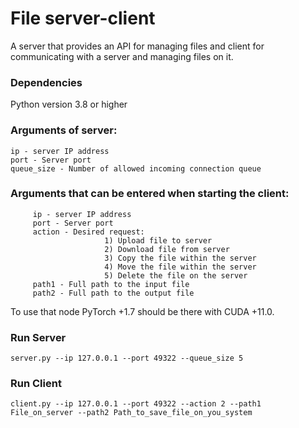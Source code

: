 # File server-client
A server that provides an API for managing files and client for communicating with a server and managing files on it.

### Dependencies 
Python version 3.8 or higher

### Arguments of server:
    ip - server IP address
    port - Server port
    queue_size - Number of allowed incoming connection queue

### Arguments that can be entered when starting the client:
         ip - server IP address
         port - Server port
         action - Desired request:
                         1) Upload file to server
                         2) Download file from server
                         3) Copy the file within the server
                         4) Move the file within the server
                         5) Delete the file on the server
         path1 - Full path to the input file
         path2 - Full path to the output file

To use that node PyTorch +1.7 should be there with CUDA +11.0.

### Run Server
~~~
server.py --ip 127.0.0.1 --port 49322 --queue_size 5
~~~
### Run Client
~~~
client.py --ip 127.0.0.1 --port 49322 --action 2 --path1 File_on_server --path2 Path_to_save_file_on_you_system
~~~